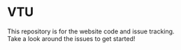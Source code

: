 # VTU
This repository is for the website code and issue tracking.  
Take a look around the issues to get started!

